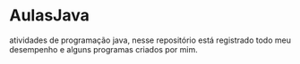 # AulasJava
atividades de programação java, nesse repositório está registrado todo meu desempenho e alguns programas criados por mim.
